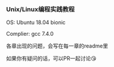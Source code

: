 ### Unix/Linux编程实践教程

OS: Ubuntu 18.04 bionic

Complier: gcc 7.4.0

各章出现的问题，会写在每一章的readme里

如果你有疑问的话，可以PR一起讨论😘
